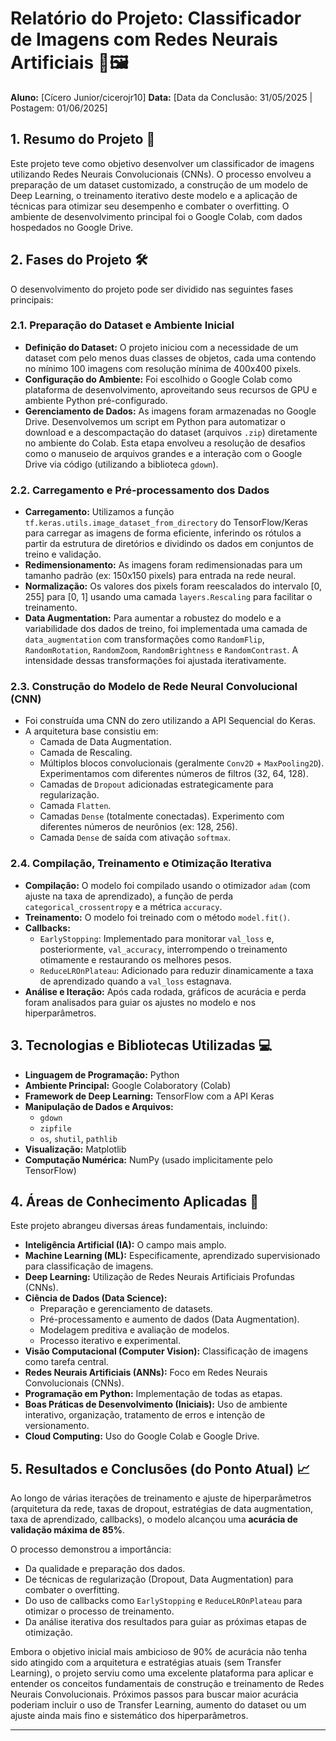 # Relatório do Projeto: Classificador de Imagens com Redes Neurais Artificiais 🤖🖼️

**Aluno:** [Cícero Junior/cicerojr10]
**Data:** [Data da Conclusão: 31/05/2025 | Postagem: 01/06/2025]

## 1. Resumo do Projeto 🎯

Este projeto teve como objetivo desenvolver um classificador de imagens utilizando Redes Neurais Convolucionais (CNNs). O processo envolveu a preparação de um dataset customizado, a construção de um modelo de Deep Learning, o treinamento iterativo deste modelo e a aplicação de técnicas para otimizar seu desempenho e combater o overfitting. O ambiente de desenvolvimento principal foi o Google Colab, com dados hospedados no Google Drive.

## 2. Fases do Projeto 🛠️

O desenvolvimento do projeto pode ser dividido nas seguintes fases principais:

### 2.1. Preparação do Dataset e Ambiente Inicial
* **Definição do Dataset:** O projeto iniciou com a necessidade de um dataset com pelo menos duas classes de objetos, cada uma contendo no mínimo 100 imagens com resolução mínima de 400x400 pixels.
* **Configuração do Ambiente:** Foi escolhido o Google Colab como plataforma de desenvolvimento, aproveitando seus recursos de GPU e ambiente Python pré-configurado.
* **Gerenciamento de Dados:** As imagens foram armazenadas no Google Drive. Desenvolvemos um script em Python para automatizar o download e a descompactação do dataset (arquivos `.zip`) diretamente no ambiente do Colab. Esta etapa envolveu a resolução de desafios como o manuseio de arquivos grandes e a interação com o Google Drive via código (utilizando a biblioteca `gdown`).

### 2.2. Carregamento e Pré-processamento dos Dados
* **Carregamento:** Utilizamos a função `tf.keras.utils.image_dataset_from_directory` do TensorFlow/Keras para carregar as imagens de forma eficiente, inferindo os rótulos a partir da estrutura de diretórios e dividindo os dados em conjuntos de treino e validação.
* **Redimensionamento:** As imagens foram redimensionadas para um tamanho padrão (ex: 150x150 pixels) para entrada na rede neural.
* **Normalização:** Os valores dos pixels foram reescalados do intervalo [0, 255] para [0, 1] usando uma camada `layers.Rescaling` para facilitar o treinamento.
* **Data Augmentation:** Para aumentar a robustez do modelo e a variabilidade dos dados de treino, foi implementada uma camada de `data_augmentation` com transformações como `RandomFlip`, `RandomRotation`, `RandomZoom`, `RandomBrightness` e `RandomContrast`. A intensidade dessas transformações foi ajustada iterativamente.

### 2.3. Construção do Modelo de Rede Neural Convolucional (CNN)
* Foi construída uma CNN do zero utilizando a API Sequencial do Keras.
* A arquitetura base consistiu em:
    * Camada de Data Augmentation.
    * Camada de Rescaling.
    * Múltiplos blocos convolucionais (geralmente `Conv2D` + `MaxPooling2D`). Experimentamos com diferentes números de filtros (32, 64, 128).
    * Camadas de `Dropout` adicionadas estrategicamente para regularização.
    * Camada `Flatten`.
    * Camadas `Dense` (totalmente conectadas). Experimento com diferentes números de neurônios (ex: 128, 256).
    * Camada `Dense` de saída com ativação `softmax`.

### 2.4. Compilação, Treinamento e Otimização Iterativa
* **Compilação:** O modelo foi compilado usando o otimizador `adam` (com ajuste na taxa de aprendizado), a função de perda `categorical_crossentropy` e a métrica `accuracy`.
* **Treinamento:** O modelo foi treinado com o método `model.fit()`.
* **Callbacks:**
    * `EarlyStopping`: Implementado para monitorar `val_loss` e, posteriormente, `val_accuracy`, interrompendo o treinamento otimamente e restaurando os melhores pesos.
    * `ReduceLROnPlateau`: Adicionado para reduzir dinamicamente a taxa de aprendizado quando a `val_loss` estagnava.
* **Análise e Iteração:** Após cada rodada, gráficos de acurácia e perda foram analisados para guiar os ajustes no modelo e nos hiperparâmetros.

## 3. Tecnologias e Bibliotecas Utilizadas 💻

* **Linguagem de Programação:** Python
* **Ambiente Principal:** Google Colaboratory (Colab)
* **Framework de Deep Learning:** TensorFlow com a API Keras
* **Manipulação de Dados e Arquivos:**
    * `gdown`
    * `zipfile`
    * `os`, `shutil`, `pathlib`
* **Visualização:** Matplotlib
* **Computação Numérica:** NumPy (usado implicitamente pelo TensorFlow)

## 4. Áreas de Conhecimento Aplicadas 🧠

Este projeto abrangeu diversas áreas fundamentais, incluindo:

* **Inteligência Artificial (IA):** O campo mais amplo.
* **Machine Learning (ML):** Especificamente, aprendizado supervisionado para classificação de imagens.
* **Deep Learning:** Utilização de Redes Neurais Artificiais Profundas (CNNs).
* **Ciência de Dados (Data Science):**
    * Preparação e gerenciamento de datasets.
    * Pré-processamento e aumento de dados (Data Augmentation).
    * Modelagem preditiva e avaliação de modelos.
    * Processo iterativo e experimental.
* **Visão Computacional (Computer Vision):** Classificação de imagens como tarefa central.
* **Redes Neurais Artificiais (ANNs):** Foco em Redes Neurais Convolucionais (CNNs).
* **Programação em Python:** Implementação de todas as etapas.
* **Boas Práticas de Desenvolvimento (Iniciais):** Uso de ambiente interativo, organização, tratamento de erros e intenção de versionamento.
* **Cloud Computing:** Uso do Google Colab e Google Drive.

## 5. Resultados e Conclusões (do Ponto Atual) 📈

Ao longo de várias iterações de treinamento e ajuste de hiperparâmetros (arquitetura da rede, taxas de dropout, estratégias de data augmentation, taxa de aprendizado, callbacks), o modelo alcançou uma **acurácia de validação máxima de 85%**.

O processo demonstrou a importância:
* Da qualidade e preparação dos dados.
* De técnicas de regularização (Dropout, Data Augmentation) para combater o overfitting.
* Do uso de callbacks como `EarlyStopping` e `ReduceLROnPlateau` para otimizar o processo de treinamento.
* Da análise iterativa dos resultados para guiar as próximas etapas de otimização.

Embora o objetivo inicial mais ambicioso de 90% de acurácia não tenha sido atingido com a arquitetura e estratégias atuais (sem Transfer Learning), o projeto serviu como uma excelente plataforma para aplicar e entender os conceitos fundamentais de construção e treinamento de Redes Neurais Convolucionais. Próximos passos para buscar maior acurácia poderiam incluir o uso de Transfer Learning, aumento do dataset ou um ajuste ainda mais fino e sistemático dos hiperparâmetros.

---

